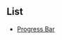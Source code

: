 ## List
* [Progress Bar](https://stackoverflow.com/questions/5213753/build-step-progress-bar-css-and-jquery)
